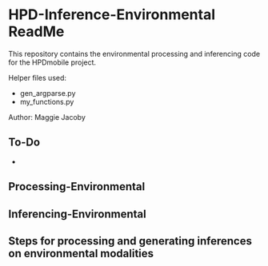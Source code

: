 # HPD-Inference-Environmental ReadMe

This repository contains the environmental processing and inferencing code for the HPDmobile project.

Helper files used: 
- gen_argparse.py
- my_functions.py

Author: Maggie Jacoby


## To-Do
- 

## Processing-Environmental





## Inferencing-Environmental

## Steps for processing and generating inferences on environmental modalities 